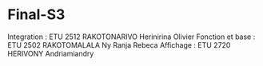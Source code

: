 # Final-S3
Integration :       ETU 2512 RAKOTONARIVO Herinirina Olivier
Fonction et base :  ETU 2502 RAKOTOMALALA Ny Ranja Rebeca
Affichage :         ETU 2720 HERIVONY Andriamiandry

